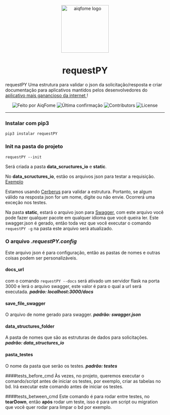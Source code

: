 <p align="center">
   <a href="https://aiqfome.com/" rel="noopener" target="_blank"><img width="150" src="https://www.suafranquia.com/views/sources/images /franquias/logos/271b399b0a004c781779ec805e8d7ab7.png" alt="aiqfome logo"></a></p>
</p>

<h1 align="center">requestPY</h1>

<p align="">requestPY Uma estrutura para validar o json da solicitação/resposta e criar documentação para aplicativos mantidos pelos desenvolvedores do <a href="https://aiqfome.com/">aplicativo mais ganancioso da internet </a>!</p>

<p align="center">
   <a href="https://github.com/aiqfome" style="text-decoration:none" target="_blank">
     <img alt="Feito por AiqFome" src="https://img.shields.io/badge/made%20by-aiqfome-blueviolet">
   </a>

   <img alt="Última confirmação" src="https://img.shields.io/github/last-commit/aiqfome/requestPY">

   <img alt="Contributors" src="https://img.shields.io/github/contributors/aiqfome/requestPY">

   <img alt="License" src="https://img.shields.io/github/license/aiqfome/requestPY">
</p>

---

### Instalar com pip3

`pip3 instalar requestPY`

### Init na pasta do projeto

`requestPY --init`

Será criada a pasta **data_scructures_io** e **static**.

No **data_scructures_io**, estão os arquivos json para testar a requisição. [Exemplo](https://github.com/aiqfome/requestPY-example/blob/master/data_structures_io/transfers.json)

Estamos usando [Cerberus](https://docs.python-cerberus.org/en/stable/) para validar a estrutura. Portanto, se algum válido na resposta json for um nome, digite ou não envie. Ocorrerá uma exceção nos testes.

Na pasta **static**, estará o arquivo json para [Swagger](https://swagger.io), com este arquivo você pode fazer qualquer pacote em qualquer idioma que você queira ler.
Este swagger.json é gerado, então toda vez que você executar o comando `requestPY -g` na pasta este arquivo será atualizado.

### O arquivo _.requestPY.config_

Este arquivo json é para configuração, então as pastas de nomes e outras coisas podem ser personalizáveis.

#### docs_url
com o comando `requestPY --docs` será ativado um servidor flask na porta 3000 e lerá o arquivo swagger, este valor é para o qual a url será executada. **_padrão: localhost:3000/docs_**

#### save_file_swagger
O arquivo de nome gerado para swagger. **_padrão: swagger.json_**

#### data_structures_folder
A pasta de nomes que são as estruturas de dados para solicitações. **_padrão: data_structures_io_**

#### pasta_testes
O nome da pasta que serão os testes. **_padrão: testes_**

####tests_before_cmd
Às vezes, no projeto, queremos executar o comando/script antes de iniciar os testes, por exemplo, criar as tabelas no bd. Irá executar este comando antes de iniciar os testes.

####tests_between_cmd
Este comando é para rodar entre testes, no **tearDown**, então **após** rodar um teste, isso é para um script ou migration que você quer rodar para limpar o bd por exemplo.
